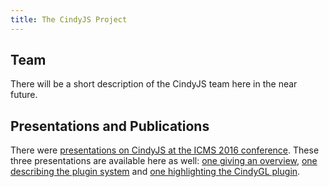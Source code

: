 ```yaml
---
title: The CindyJS Project
---
```


## Team

There will be a short description of the CindyJS team here in the near future.

## Presentations and Publications

There were
[presentations on CindyJS at the ICMS 2016 conference](/pub/2016-icms/).
These three presentations are available here as well:
[one giving an overview](/pub/2016-icms/overview/),
[one describing the plugin system](/pub/2016-icms/plugins/) and
[one highlighting the CindyGL plugin](/pub/2016-icms/cindygl/).
